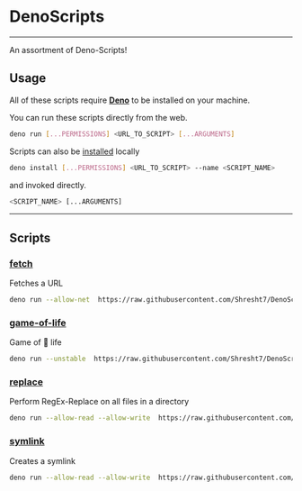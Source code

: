 # DenoScripts

---

An assortment of Deno-Scripts!

## Usage

All of these scripts require [**Deno**](https://deno.land/) to be installed on
your machine.

You can run these scripts directly from the web.

```sh
deno run [...PERMISSIONS] <URL_TO_SCRIPT> [...ARGUMENTS]
```

Scripts can also be [installed](https://deno.land/manual/tools/script_installer)
locally

```sh
deno install [...PERMISSIONS] <URL_TO_SCRIPT> --name <SCRIPT_NAME>
```

and invoked directly.

```sh
<SCRIPT_NAME> [...ARGUMENTS]
```

---

## Scripts

### [fetch](/fetch)

Fetches a URL

```sh
deno run --allow-net  https://raw.githubusercontent.com/Shresht7/DenoScripts/main/fetch/mod.ts <URL>
```

### [game-of-life](/game-of-life)

Game of 🦕 life

```sh
deno run --unstable  https://raw.githubusercontent.com/Shresht7/DenoScripts/main/game-of-life/mod.ts
```

### [replace](/replace)

Perform RegEx-Replace on all files in a directory

```sh
deno run --allow-read --allow-write  https://raw.githubusercontent.com/Shresht7/DenoScripts/main/replace/mod.ts <REGEX> <REPLACE>
```

### [symlink](/symlink)

Creates a symlink

```sh
deno run --allow-read --allow-write  https://raw.githubusercontent.com/Shresht7/DenoScripts/main/symlink/mod.ts --from here.txt --to there.txt
```
